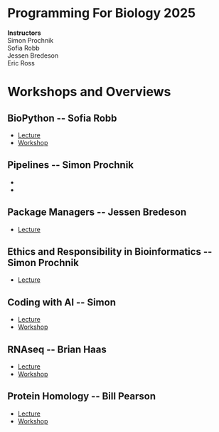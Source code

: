 # Programming For Biology 2025

__Instructors__  
Simon Prochnik  
Sofia Robb   
Jessen Bredeson  
Eric Ross  

# Workshops and Overviews

## BioPython -- Sofia Robb
  - [Lecture](BioPython/BioPython.md)
  - [Workshop](BioPython)

## Pipelines -- Simon Prochnik
  - []()
  - []()

## Package Managers  -- Jessen Bredeson
  - [Lecture](https://github.com/prog4biol/pfb2025/blob/master/lectures/mamba.md)

## Ethics and Responsibility in Bioinformatics -- Simon Prochnik
  - [Lecture]()

## Coding with AI -- Simon
  - [Lecture]()
  - [Workshop]()

## RNAseq -- Brian Haas
  - [Lecture](https://github.com/trinityrnaseq/CSHLProgForBio/blob/main/rnaseq_slides_PFB2023.pdf)
  - [Workshop](RNAseq)

## Protein Homology -- Bill Pearson
  - [Lecture]()
  - [Workshop]()
